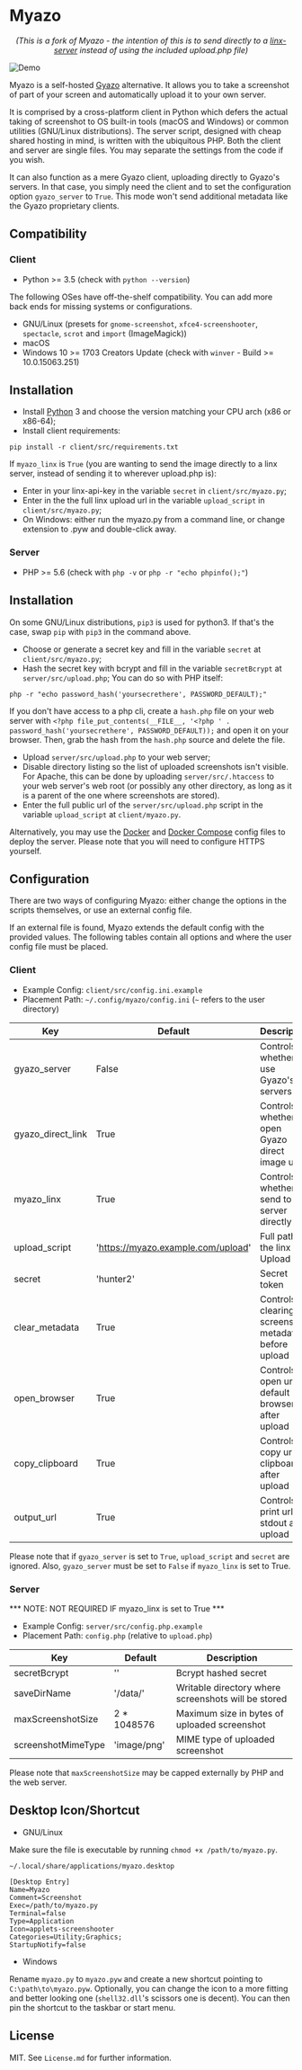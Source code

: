 # Myazo
_<p align="center">(This is a fork of Myazo - the intention of this is to send directly to a [linx-server](https://github.com/andreimarcu/linx-server) instead of using the included upload.php file)</p>_

![Demo](https://raw.githubusercontent.com/migueldemoura/myazo/master/demo.gif)

Myazo is a self-hosted [Gyazo] alternative. It allows you to take a screenshot of part of your screen and automatically upload it to your own server.

It is comprised by a cross-platform client in Python which defers the actual taking of screenshot to OS built-in tools (macOS and Windows) or common utilities (GNU/Linux distributions). The server script, designed with cheap shared hosting in mind, is written with the ubiquitous PHP. Both the client and server are single files. You may separate the settings from the code if you wish.

It can also function as a mere Gyazo client, uploading directly to Gyazo's servers. In that case, you simply need the client and to set the configuration option `gyazo_server` to `True`. This mode won't send additional metadata like the Gyazo proprietary clients.

## Compatibility

### Client

* Python >= 3.5 (check with `python --version`)

The following OSes have off-the-shelf compatibility. You can add more back ends for missing systems or configurations.

* GNU/Linux (presets for `gnome-screenshot`, `xfce4-screenshooter`, `spectacle`, `scrot` and `import` (ImageMagick))
* macOS
* Windows 10 >= 1703 Creators Update (check with `winver` - Build >= 10.0.15063.251)

## Installation

* Install [Python] 3 and choose the version matching your CPU arch (x86 or x86-64);
* Install client requirements:

```shell
pip install -r client/src/requirements.txt
```

If `myazo_linx` is `True` (you are wanting to send the image directly to a linx server, instead of sending it to wherever upload.php is):
* Enter in your linx-api-key in the variable `secret` in `client/src/myazo.py`;
* Enter in the the full linx upload url in the variable `upload_script` in `client/src/myazo.py`;
* On Windows: either run the myazo.py from a command line, or change extension to .pyw and double-click away.

### Server

* PHP >= 5.6 (check with `php -v` or `php -r "echo phpinfo();"`)

## Installation

On some GNU/Linux distributions, `pip3` is used for python3. If that's the case, swap `pip` with `pip3` in the command above.

* Choose or generate a secret key and fill in the variable `secret` at `client/src/myazo.py`;
* Hash the secret key with bcrypt and fill in the variable `secretBcrypt` at `server/src/upload.php`;
You can do so with PHP itself:

```shell
php -r "echo password_hash('yoursecrethere', PASSWORD_DEFAULT);"
```

If you don't have access to a php cli, create a `hash.php` file on your web server with `<?php file_put_contents(__FILE__, '<?php ' . password_hash('yoursecrethere', PASSWORD_DEFAULT));` and open it on your browser. Then, grab the hash from the `hash.php` source and delete the file.

* Upload `server/src/upload.php` to your web server;
* Disable directory listing so the list of uploaded screenshots isn't visible. For Apache, this can be done by uploading `server/src/.htaccess` to your web server's web root (or possibly any other directory, as long as it is a parent of the one where screenshots are stored).
* Enter the full public url of the `server/src/upload.php` script in the variable `upload_script` at `client/myazo.py`.

Alternatively, you may use the [Docker] and [Docker Compose] config files to deploy the server. Please note that you will need to configure HTTPS yourself.

## Configuration

There are two ways of configuring Myazo: either change the options in the scripts themselves, or use an external config file.

If an external file is found, Myazo extends the default config with the provided values. The following tables contain all options and where the user config file must be placed.

### Client

* Example Config: `client/src/config.ini.example`
* Placement Path: `~/.config/myazo/config.ini` (`~` refers to the user directory)

| Key                | Default                                | Description                                         |
|--------------------|----------------------------------------|-----------------------------------------------------|
| gyazo_server       | False                                  | Controls whether to use Gyazo's servers             |
| gyazo_direct_link  | True                                   | Controls whether to open Gyazo direct image url     |
| myazo_linx         | True                                   | Controls whether to send to linx server directly    |
| upload_script      | 'https://myazo.example.com/upload'     | Full path to the linx Upload URL                    |
| secret             | 'hunter2'                              | Secret token                                        |
| clear_metadata     | True                                   | Controls clearing screenshot metadata before upload |
| open_browser       | True                                   | Controls open url in default browser after upload   |
| copy_clipboard     | True                                   | Controls copy url to clipboard after upload         |
| output_url         | True                                   | Controls print url to stdout after upload           |

Please note that if `gyazo_server` is set to `True`, `upload_script` and `secret` are ignored.
Also, `gyazo_server` must be set to `False` if `myazo_linx` is set to True.

### Server
*** NOTE: NOT REQUIRED IF myazo_linx is set to True ***
* Example Config: `server/src/config.php.example`
* Placement Path: `config.php` (relative to `upload.php`)

| Key                | Default                                | Description                                         |
|--------------------|----------------------------------------|-----------------------------------------------------|
| secretBcrypt       | ''                                     | Bcrypt hashed secret                                |
| saveDirName        | '/data/'                               | Writable directory where screenshots will be stored |
| maxScreenshotSize  | 2 * 1048576                            | Maximum size in bytes of uploaded screenshot        |
| screenshotMimeType | 'image/png'                            | MIME type of uploaded screenshot                    |

Please note that `maxScreenshotSize` may be capped externally by PHP and the web server.

## Desktop Icon/Shortcut

* GNU/Linux

Make sure the file is executable by running `chmod +x /path/to/myazo.py`.

`~/.local/share/applications/myazo.desktop`
```
[Desktop Entry]
Name=Myazo
Comment=Screenshot
Exec=/path/to/myazo.py
Terminal=false
Type=Application
Icon=applets-screenshooter
Categories=Utility;Graphics;
StartupNotify=false
```

* Windows

Rename `myazo.py` to `myazo.pyw` and create a new shortcut pointing to `C:\path\to\myazo.pyw`. Optionally, you can change the icon to a more fitting and better looking one (`shell32.dll`'s scissors one is decent). You can then pin the shortcut to the taskbar or start menu.

## License

MIT. See `License.md` for further information.

[Gyazo]: <https://gyazo.com/>
[Python]: <https://www.python.org/downloads/>
[Docker]: <https://docs.docker.com/>
[Docker Compose]: <https://docs.docker.com/compose/>
